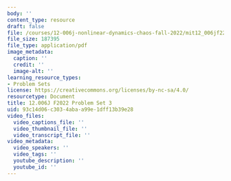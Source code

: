 ```yaml
---
body: ''
content_type: resource
draft: false
file: /courses/12-006j-nonlinear-dynamics-chaos-fall-2022/mit12_006jf22_ps3.pdf
file_size: 187395
file_type: application/pdf
image_metadata:
  caption: ''
  credit: ''
  image-alt: ''
learning_resource_types:
- Problem Sets
license: https://creativecommons.org/licenses/by-nc-sa/4.0/
resourcetype: Document
title: 12.006J F2022 Problem Set 3
uid: 93c14d06-c303-4aba-a99e-1dff13b39e28
video_files:
  video_captions_file: ''
  video_thumbnail_file: ''
  video_transcript_file: ''
video_metadata:
  video_speakers: ''
  video_tags: ''
  youtube_description: ''
  youtube_id: ''
---
```


